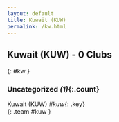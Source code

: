 ```yaml
---
layout: default
title: Kuwait (KUW)
permalink: /kw.html
---
```



## Kuwait (KUW) - 0 Clubs
{: #kw }









### Uncategorized _(1)_{:.count}


Kuwait  (KUW)  _#kuw_{: .key} <br>
{: .team #kuw }


 
